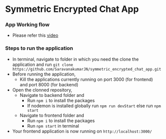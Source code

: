 # Symmetric Encrypted Chat App

### App Working flow
- Please refer this [video](https://drive.google.com/file/d/1MBm1vznwyIE8NHTNSBXgt0CGla9FKGDM/view?usp=sharing)

### Steps to run the application
- In terminal, navigate to folder in which you need the clone the application and run `git clone https://github.com/SaravanakumarJN/symmetric_encrypted_chat_app.git`
- Before running the application, 
    - Kill the applications currently running on port 3000 (for frontend) and port 8000 (for backend)
- Open the clonned repository,
    - Navigate to backend folder and
        - Run `npm i` to install the packages
        - If nodemon is installed globally run `npm run devStart` else run `npm start`
    - Navigate to frontend folder and 
        - Run `npm i` to install the packages
        - Run `npm start` in terminal
- Your frontend application is now running on `http://localhost:3000/` 

